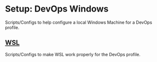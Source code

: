# Setup: DevOps Windows

Scripts/Configs to help configure a local Windows Machine for a DevOps profile.

## [WSL](src/wsl/)

Scripts/Configs to make WSL work properly for the DevOps profile.
